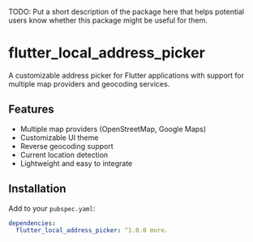 <!--
This README describes the package. If you publish this package to pub.dev,
this README's contents appear on the landing page for your package.

For information about how to write a good package README, see the guide for
[writing package pages](https://dart.dev/tools/pub/writing-package-pages).

For general information about developing packages, see the Dart guide for
[creating packages](https://dart.dev/guides/libraries/create-packages)
and the Flutter guide for
[developing packages and plugins](https://flutter.dev/to/develop-packages).
-->

TODO: Put a short description of the package here that helps potential users
know whether this package might be useful for them.

# flutter_local_address_picker

A customizable address picker for Flutter applications with support for multiple map providers and geocoding services.

## Features

- Multiple map providers (OpenStreetMap, Google Maps)
- Customizable UI theme
- Reverse geocoding support
- Current location detection
- Lightweight and easy to integrate

## Installation

Add to your `pubspec.yaml`:
```yaml
dependencies:
  flutter_local_address_picker: ^1.0.0 more.
